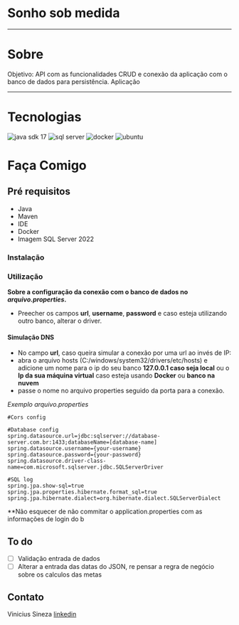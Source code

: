 # Sonho sob medida

---
# Sobre
Objetivo: API com as funcionalidades CRUD e conexão da aplicação com o banco de dados para persistência.
Aplicação 

---
# Tecnologias

![java sdk 17](https://img.icons8.com/color/96/null/java-coffee-cup-logo--v1.png)
![sql server](https://img.icons8.com/color/96/null/microsoft-sql-server.png)
![docker](https://img.icons8.com/color/96/null/docker.png)
![ubuntu](https://img.icons8.com/color/96/null/ubuntu--v1.png)

# Faça Comigo

## Pré requisitos

- Java
- Maven
- IDE
- Docker
- Imagem SQL Server 2022

### Instalação

### Utilização

**Sobre a configuração da conexão com o banco de dados no *arquivo.properties*.**

- Preecher os campos **url**, **username**, **password** e caso esteja utilizando outro banco, alterar o driver.

#### Simulação DNS
- No campo **url**, caso queira simular a conexão por uma url ao invés de IP:
- abra o arquivo hosts (C:/windows/system32/drivers/etc/hosts) e adicione um nome para o ip do seu banco
  **127.0.0.1 caso seja local** ou o **Ip da sua máquina virtual** caso esteja usando **Docker** ou **banco na nuvem**
- passe o nome no arquivo properties seguido da porta para a conexão.

*Exemplo arquivo.properties*
```
#Cors config

#Database config
spring.datasource.url=jdbc:sqlserver://database-server.com.br:1433;databaseName=[database-name]
spring.datasource.username={your-username}
spring.datasource.password={your-password}
spring.datasource.driver-class-name=com.microsoft.sqlserver.jdbc.SQLServerDriver

#SQL log
spring.jpa.show-sql=true
spring.jpa.properties.hibernate.format_sql=true
spring.jpa.hibernate.dialect=org.hibernate.dialect.SQLServerDialect

```

**Não esquecer de não commitar o application.properties com as informações de login do b

## To do
- [ ] Validação entrada de dados
- [ ] Alterar a entrada das datas do JSON, re pensar a regra de negócio sobre os calculos das metas

## Contato
Vinicius Sineza [linkedin](https://www.linkedin.com/in/vinícius-sineza-1bba3b28/)